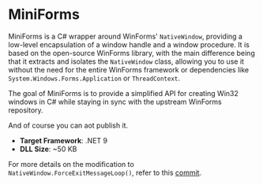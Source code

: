 # MiniForms

MiniForms is a C# wrapper around WinForms' `NativeWindow`, providing a low-level encapsulation of a window handle and a window procedure. It is based on the open-source WinForms library, with the main difference being that it extracts and isolates the `NativeWindow` class, allowing you to use it without the need for the entire WinForms framework or dependencies like `System.Windows.Forms.Application` or `ThreadContext`.

The goal of MiniForms is to provide a simplified API for creating Win32 windows in C# while staying in sync with the upstream WinForms repository.

And of course you can aot publish it.

- **Target Framework**: .NET 9
- **DLL Size**: ~50 KB

For more details on the modification to `NativeWindow.ForceExitMessageLoop()`, refer to this [commit](https://github.com/luojunyuan/winforms/blob/0d9feee0b61472a37baddc4ed95098ffb48385c3/src/System.Windows.Forms/System/Windows/Forms/NativeWindow.cs#L88).
